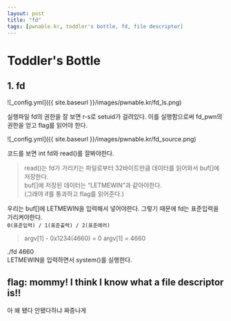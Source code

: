```yaml
---
layout: post
title: "fd"
tags: [pwnable.kr, toddler's bottle, fd, file descriptor]
---
```


# Toddler's Bottle 
## 1. fd

![_config.yml]({{ site.baseurl }}/images/pwnable.kr/fd_ls.png)

실행파일 fd의 권한을 잘 보면 r-s로 setuid가 걸려있다. 이를 실행함으로써 fd_pwn의 권한을 얻고 flag를 읽어야 한다.

![_config.yml]({{ site.baseurl }}/images/pwnable.kr/fd_source.png)

코드를 보면 int fd와 read()를 잘봐야한다.  
> read()는  fd가 가리키는 파일로부터 32바이트만큼 데이터를 읽어와서 buf[]에 저장한다.  
> buf[]에 저장된 데이터는 “LETMEWIN”과 같아야한다.  
(그래야 if를 퉁과하고 flag를 읽어준다.)  

우리는 buf[]에 LETMEWIN을 입력해서 넣어야한다. 그렇기 때문에 fd는 표준입력을 가리켜야한다.  
```0(표준입력) / 1(표준출력) / 2(표준에러)```

> argv[1] - 0x1234(4660) = 0
> argv[1] = 4660

./fd 4660  
LETMEWIN을 입력하면서 system()를 실행한다.  

## flag: mommy! I think I know what a file descriptor is!!
아 왜 됐다 안됐다하냐 짜증나게